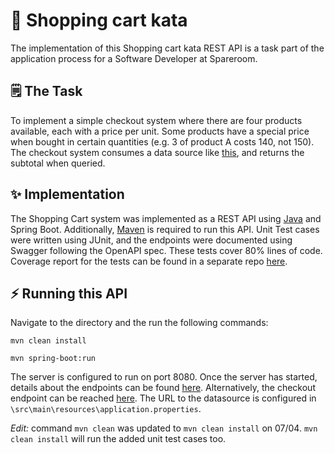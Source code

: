 # 🛒 Shopping cart kata
The implementation of this Shopping cart kata REST API is a task part of the application process for a Software Developer at Spareroom.

## 🗒️ The Task
To implement a simple checkout system where there are four products available, each with a price per unit. 
Some products have a special price when bought in certain quantities (e.g. 3 of product A costs 140, not 150). 
The checkout system consumes a data source like [this](https://spareroom.github.io/recruitment/docs/cart-kata/data-set-1.json), and returns the subtotal when queried.

## ✨ Implementation
The Shopping Cart system was implemented as a REST API using [Java](https://www.oracle.com/java/technologies/downloads/#java21) and Spring Boot. 
Additionally, [Maven](https://maven.apache.org/) is required to run this API. 
Unit Test cases were written using JUnit, and the endpoints were documented using Swagger following the OpenAPI spec.
These tests cover 80% lines of code. Coverage report for the tests can be found in a separate repo [here](https://github.com/eymaal/spareroom-shopping-cart-kata-test-report).

## ⚡ Running this API
Navigate to the directory and the run the following commands:

```mvn clean install```

```mvn spring-boot:run```

The server is configured to run on port 8080. 
Once the server has started, details about the endpoints can be found [here](http://localhost:8080/swagger-ui/index.html).
Alternatively, the checkout endpoint can be reached [here](localhost:8080/api/v1/checkout).
The URL to the datasource is configured in `\src\main\resources\application.properties`.

_Edit:_ command ```mvn clean``` was updated to ```mvn clean install``` on 07/04. ```mvn clean install``` will run the added unit test cases too. 
